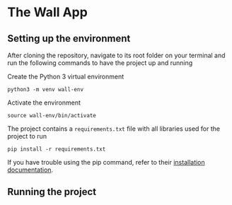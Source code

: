 # The Wall App

## Setting up the environment

After cloning the repository, navigate to its root folder on your terminal and run the following
commands to have the project up and running

Create the Python 3 virtual environment

```shell
python3 -m venv wall-env
```

Activate the environment

```shell
source wall-env/bin/activate
```

The project contains a ``requirements.txt`` file with all libraries used for the project to run

```shell
pip install -r requirements.txt
```

If you have trouble using the pip command, refer to
their [installation documentation](https://pip.pypa.io/en/stable/installation/).

## Running the project
